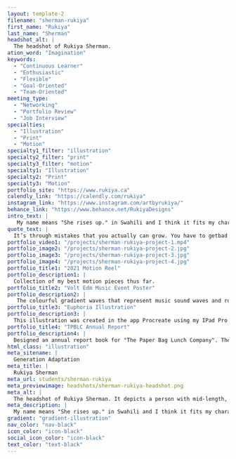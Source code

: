```yaml
---
layout: template-2
filename: "sherman-rukiya"
first_name: "Rukiya"
last_name: "Sherman"
headshot_alt: |
  The headshot of Rukiya Sherman.
ation_word: "Imagination"
keywords:
  - "Continuous Learner"
  - "Enthusiastic"
  - "Flexible"
  - "Goal-Oriented"
  - "Team-Oriented"
meeting_type:
  - "Networking"
  - "Portfolio Review"
  - "Job Interview"
specialties:
  - "Illustration"
  - "Print"
  - "Motion"
specialty1_filter: "illustration"
specialty2_filter: "print"
specialty3_filter: "motion"
specialty1: "Illustration"
specialty2: "Print"
specialty3: "Motion"
portfolio_site: "https://www.rukiya.ca"
calendly_link: "https://calendly.com/rukiya"
instagram_link: "https://www.instagram.com/artbyrukiya/"
behance_link: "https://www.behance.net/RukiyaDesigns"
intro_text: |
   My name means "She rises up." in Swahili and I think it fits my character as a designer because no matter the challenges that are thrown my way, I always find a creative way to overcome them and reach my goals.
quote_text: |
  It’s through mistakes that you actually can grow. You have to getbad in order to get good.
portfolio_video1: "/projects/sherman-rukiya-project-1.mp4"
portfolio_image2: "/projects/sherman-rukiya-project-2.jpg"
portfolio_image3: "/projects/sherman-rukiya-project-3.jpg"
portfolio_image4: "/projects/sherman-rukiya-project-4.jpg"
portfolio_title1: "2021 Motion Reel"
portfolio_description1: |
  Collection of my best motion pieces thus far.
portfolio_title2: "Volt Edm Music Event Poster"
portfolio_description2: |
   The colourful gradient waves that represent music sound waves and rounded for an inviting feel. Different sized gradient waves and lengths to represent the diversity that everyone no matter their race, gender, etc. can come together at this festival to enjoy the rhythm.
portfolio_title3: "Euphoria Illustration"
portfolio_description3: |
  This illustration was created in the app Procreate using my IPad Pro and apple pencil. I played with different colours and textures in the drawing. My art style is semi-realism, taking inspiration from anime art of bigger eyes and lips with rounder head shape.
portfolio_title4: "TPBLC Annual Report"
portfolio_description4: |
  Designed an annual report book for "The Paper Bag Lunch Company". The concept is to play on the name of the company and make the pages look like a paper bag. This will be achieved by using a paper texture and having the titles appear as if cut out of the page.
html_class: "illustration"
meta_sitename: |
  Generation Adaptation
meta_title: |
  Rukiya Sherman
meta_url: students/sherman-rukiya
meta_previewimage: headshots/sherman-rukiya-headshot.png
meta_alt: |
  The headshot of Rukiya Sherman. It depicts a person with mid-length, curled, black hair and a headband, smiling brightly whilst facing the camera.
meta_description: |
  My name means "She rises up." in Swahili and I think it fits my character as a designer because no matter the challenges that are thrown my way, I always find a creative way to overcome them and reach my goals.
gradient: "gradient-illustration"
nav_color: "nav-black"
icon_color: "icon-black"
social_icon_color: "icon-black"
text_color: "text-black"
---
```


